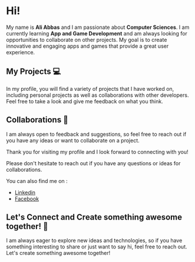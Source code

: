 # Hi!

My name is **Ali Abbas** and I am passionate about **Computer Sciences**. I am currently learning **App and Game Development** and am always looking for opportunities to collaborate on other projects. My goal is to create innovative and engaging apps and games that provide a great user experience.

## My Projects 💻
In my profile, you will find a variety of projects that I have worked on, including personal projects as well as collaborations with other developers. Feel free to take a look and give me feedback on what you think.

## Collaborations 🤝
I am always open to feedback and suggestions, so feel free to reach out if you have any ideas or want to collaborate on a project.

Thank you for visiting my profile and I look forward to connecting with you!

Please don't hesitate to reach out if you have any questions or ideas for collaborations.

You can also find me on : 
- [Linkedin](https://www.linkedin.com/in/alinagari/)
- [Facebook](https://www.facebook.com/aliinagari/)

## Let's Connect and Create something awesome together! 🚀

I am always eager to explore new ideas and technologies, so if you have something interesting to share or just want to say hi, feel free to reach out. Let's create something awesome together!


<!---
AliAbbas-Nagari/AliAbbas-Nagari is a ✨ special ✨ repository because its `README.md` (this file) appears on your GitHub profile.
You can click the Preview link to take a look at your changes.
--->
